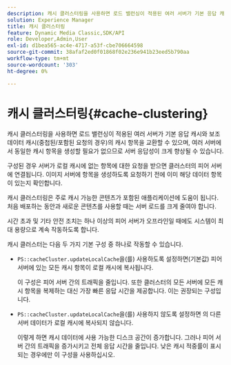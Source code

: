 ```yaml
---
description: 캐시 클러스터링을 사용하면 로드 밸런싱이 적용된 여러 서버가 기본 응답 캐시와 보조 데이터 캐시(중첩된/포함된 요청의 경우)의 캐시 항목을 교환할 수 있으며, 여러 서버에서 동일한 캐시 항목을 생성할 필요가 없으므로 서버 응답성이 크게 향상될 수 있습니다.
solution: Experience Manager
title: 캐시 클러스터링
feature: Dynamic Media Classic,SDK/API
role: Developer,Admin,User
exl-id: d1bea565-ac4e-4717-a53f-cbe706664598
source-git-commit: 38afaf2ed0f01868f02e236e941b23eed5b790aa
workflow-type: tm+mt
source-wordcount: '303'
ht-degree: 0%

---
```


# 캐시 클러스터링{#cache-clustering}

캐시 클러스터링을 사용하면 로드 밸런싱이 적용된 여러 서버가 기본 응답 캐시와 보조 데이터 캐시(중첩된/포함된 요청의 경우)의 캐시 항목을 교환할 수 있으며, 여러 서버에서 동일한 캐시 항목을 생성할 필요가 없으므로 서버 응답성이 크게 향상될 수 있습니다.

구성된 경우 서버가 로컬 캐시에 없는 항목에 대한 요청을 받으면 클러스터의 피어 서버에 연결됩니다. 이미지 서버에 항목을 생성하도록 요청하기 전에 이미 해당 데이터 항목이 있는지 확인합니다.

캐시 클러스터링은 주로 캐시 가능한 콘텐츠가 포함된 애플리케이션에 도움이 됩니다. 처음 배포하는 동안과 새로운 콘텐츠를 사용할 때는 서버 로드를 크게 줄여야 합니다.

시간 초과 및 기타 안전 조치는 하나 이상의 피어 서버가 오프라인일 때에도 시스템이 최대 용량으로 계속 작동하도록 합니다.

캐시 클러스터는 다음 두 가지 기본 구성 중 하나로 작동할 수 있습니다.

* `PS::cacheCluster.updateLocalCache`을(를) 사용하도록 설정하면(기본값) 피어 서버에 있는 모든 캐시 항목이 로컬 캐시에 복사됩니다.

  이 구성은 피어 서버 간의 트래픽을 줄입니다. 또한 클러스터의 모든 서버에 모든 캐시 항목을 복제하는 대신 가장 빠른 응답 시간을 제공합니다. 이는 권장되는 구성입니다.

* `PS::cacheCluster.updateLocalCache`을(를) 사용하지 않도록 설정하면 의 다른 서버 데이터가 로컬 캐시에 복사되지 않습니다.

  이렇게 하면 캐시 데이터에 사용 가능한 디스크 공간이 증가합니다. 그러나 피어 서버 간의 트래픽을 증가시키고 전체 응답 시간을 줄입니다. 낮은 캐시 적중률이 표시되는 경우에만 이 구성을 사용하십시오.
